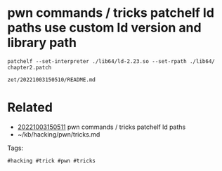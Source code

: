 # pwn commands / tricks patchelf ld paths use custom ld version and library path
```
patchelf --set-interpreter ./lib64/ld-2.23.so --set-rpath ./lib64/ chapter2.patch
```

` zet/20221003150510/README.md `

# Related

- [20221003150511](/zet/20221003150511/README.md) pwn commands / tricks patchelf ld paths
- ~/kb/hacking/pwn/tricks.md

Tags:

    #hacking #trick #pwn #tricks 
